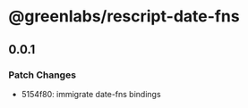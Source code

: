 # @greenlabs/rescript-date-fns

## 0.0.1

### Patch Changes

- 5154f80: immigrate date-fns bindings
